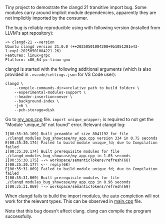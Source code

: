 
Tiny project to demostrate the clangd 21 transitive import bug. Some modules carry around implicit module dependencies, apparently they are not implicitly imported by the consumer.

The bug is reliably reproducible using with following version (installed from LLVM's apt repository):

```
~> clangd-21 --version
Ubuntu clangd version 21.0.0 (++20250501084208+9b1051281e43-1~exp1~20250501084221.26)
Features: linux+grpc
Platform: x86_64-pc-linux-gnu
```

clangd is started with the following additional arguments (which is also provided in `.vscode/settings.json` for VS Code user):

```
clangd \
    --compile-commands-dir=<relative path to build folder> \
    --experimental-modules-support \
    --header-insertion=never \
    --background-index \
    -j=6 \
    --pch-storage=disk
```

Go to [my_app.cpp](my_app.cpp) file. `import unique_wrapper;` is required to not get the "Module 'unique_fd' not found" error. Relevant clangd log:

```
I[00:35:30.109] Built preamble of size 8041192 for file ./clangd_modules_bug_showcase/my_app.cpp version 334 in 0.75 seconds
E[00:35:30.174] Failed to build module unique_fd; due to Compilation failed
I[00:35:30.174] Built prerequisite modules for file ./clangd_modules_bug_showcase/my_app.cpp in 1.03 seconds
I[00:35:30.175] --> workspace/semanticTokens/refresh(68)
I[00:35:30.177] <-- reply(68)
E[00:35:31.069] Failed to build module unique_fd; due to Compilation failed
I[00:35:31.069] Built prerequisite modules for file ./clangd_modules_bug_showcase/my_app.cpp in 0.96 seconds
I[00:35:31.069] --> workspace/semanticTokens/refresh(69)
```

When clangd fails to build the import modules, the auto completion will not work for the relevant types. This can be observed in [main.cpp](main.cpp) file.

Note that this bug doesn't affect clang. clang can compile the program successfully.

